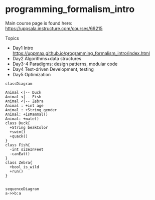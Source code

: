 # programming_formalism_intro

Main course page is found here: https://uppsala.instructure.com/courses/69215

Topics

  - Day1 Intro https://uppmax.github.io/programming_formalism_intro/index.html
  - Day2 Algorithms+data structures
  - Day3-4 Paradigms: design patterns, modular code
  - Day4 Test-driven Development, testing
  - Day5 Optimization

```mermaid
classDiagram

Animal <|-- Duck
Animal <|-- Fish
Animal <|-- Zebra
Animal : +int age
Animal : +String gender
Animal: +isMammal()
Animal: +mate()
class Duck{
  +String beakColor
  +swim()
  +quack()
}
class Fish{
  -int sizeInFeet
  -canEat()
}
class Zebra{
  +bool is_wild
  +run()
}
 
```    

```mermaid
sequenceDiagram 
a->>b:a

```


